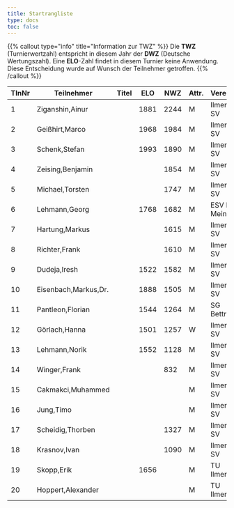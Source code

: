 ```yaml
---
title: Startrangliste
type: docs
toc: false
---
```


{{% callout type="info" title="Information zur TWZ" %}}
Die **TWZ** (Turnierwertzahl) entspricht in diesem Jahr der **DWZ** (Deutsche Wertungszahl). Eine **ELO**-Zahl findet in diesem Turnier keine Anwendung.  
Diese Entscheidung wurde auf Wunsch der Teilnehmer getroffen.
{{% /callout %}}

| TlnNr | Teilnehmer | Titel | ELO | NWZ | Attr. | Verein/Ort | Land | Geburt | FideKenn. | PKZ |
| --- | --- | --- | --- | --- | --- | --- | --- | --- | --- | --- | 
| 1 | Ziganshin,Ainur |  | 1881 | 2244 | M | Ilmenauer SV | RUS | 1998 | 34111872 | 10776775 |
| 2 | Geißhirt,Marco |  | 1968 | 1984 | M | Ilmenauer SV | GER | 1990 | 4610563 | 10059257 |
| 3 | Schenk,Stefan |  | 1993 | 1890 | M | Ilmenauer SV | GER | 1985 | 12924059 | 10188401 |
| 4 | Zeising,Benjamin |  |  | 1854 | M | Ilmenauer SV | GER | 1990 | 16271262 | 10249343 |
| 5 | Michael,Torsten |  |  | 1747 | M | Ilmenauer SV | GER | 1967 | 12982784 | 10143175 |
| 6 | Lehmann,Georg |  | 1768 | 1682 | M | ESV Lok Meiningen | GER | 2002 | 34613005 | 10283268 |
| 7 | Hartung,Markus |  |  | 1615 | M | Ilmenauer SV | GER | 1987 | 16272510 | 10488849 |
| 8 | Richter,Frank |  |  | 1610 | M | Ilmenauer SV | GER | 1969 | 16279727 | 10175929 |
| 9 | Dudeja,Iresh |  | 1522 | 1582 | M | Ilmenauer SV | IND | 1992 | 25721380 | 10706913 |
| 10 | Eisenbach,Markus,Dr. |  | 1888 | 1505 | M | Ilmenauer SV | GER | 1984 | 34663630 | 10043553 |
| 11 | Pantleon,Florian |  | 1544 | 1264 | M | SG Bettringen | GER | 1999 | 533016836 | 10535931 |
| 12 | Görlach,Hanna |  | 1501 | 1257 | W | Ilmenauer SV | GER | 2006 | 34675604 | 10837663 |
| 13 | Lehmann,Norik |  | 1552 | 1128 | M | Ilmenauer SV | GER | 2010 | 34697195 | 10654063 |
| 14 | Winger,Frank |  |  | 832 | M | Ilmenauer SV | GER | 1964 | 16233069 | 10651767 |
| 15 | Cakmakci,Muhammed |  |  |  | M | Ilmenauer SV | GER | 2001 |  | 10886287 |
| 16 | Jung,Timo |  |  |  | M | Ilmenauer SV | GER | 2005 | 533029865 | 10845239 |
| 17 | Scheidig,Thorben |  |  | 1327 | M | Ilmenauer SV | GER | 2007 | 533030219 | 10886213 |
| 18 | Krasnov,Ivan |  |  | 1090 | M | Ilmenauer SV | RUS | 2009 | 55610650 | 10731087 |
| 19 | Skopp,Erik |  | 1656 |  | M | TU Ilmenau | GER |  | 16201914 |  |
| 20 | Hoppert,Alexander |  |  |  | M | TU Ilmenau | GER | 2000 |  |  |